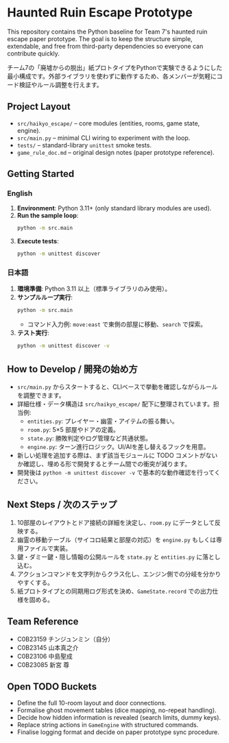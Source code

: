 Haunted Ruin Escape Prototype
=============================

This repository contains the Python baseline for Team 7's haunted ruin escape
paper prototype. The goal is to keep the structure simple, extendable, and free
from third-party dependencies so everyone can contribute quickly.

チーム7の「廃墟からの脱出」紙プロトタイプをPythonで実験できるようにした最小構成です。外部ライブラリを使わずに動作するため、各メンバーが気軽にコード検証やルール調整を行えます。

Project Layout
--------------

- `src/haikyo_escape/` – core modules (entities, rooms, game state, engine).
- `src/main.py` – minimal CLI wiring to experiment with the loop.
- `tests/` – standard-library `unittest` smoke tests.
- `game_rule_doc.md` – original design notes (paper prototype reference).

Getting Started
---------------

### English

1. **Environment**: Python 3.11+ (only standard library modules are used).
2. **Run the sample loop**:
   ```bash
   python -m src.main
   ```
3. **Execute tests**:
   ```bash
   python -m unittest discover
   ```

### 日本語

1. **環境準備**: Python 3.11 以上（標準ライブラリのみ使用）。
2. **サンプルループ実行**:
   ```bash
   python -m src.main
   ```
   - コマンド入力例: `move:east` で東側の部屋に移動、`search` で探索。
3. **テスト実行**:
   ```bash
   python -m unittest discover -v
   ```

How to Develop / 開発の始め方
-----------------------------

- `src/main.py` からスタートすると、CLIベースで挙動を確認しながらルールを調整できます。
- 詳細仕様・データ構造は `src/haikyo_escape/` 配下に整理されています。担当例:
  - `entities.py`: プレイヤー・幽霊・アイテムの振る舞い。
  - `room.py`: 5×5 部屋やドアの定義。
  - `state.py`: 勝敗判定やログ管理など共通状態。
  - `engine.py`: ターン進行ロジック。UI/AIを差し替えるフックを用意。
- 新しい処理を追加する際は、まず該当モジュールに TODO コメントがないか確認し、埋める形で開発するとチーム間での衝突が減ります。
- 開発後は `python -m unittest discover -v` で基本的な動作確認を行ってください。

Next Steps / 次のステップ
-------------------------

1. 10部屋のレイアウトとドア接続の詳細を決定し、`room.py` にデータとして反映する。
2. 幽霊の移動テーブル（サイコロ結果と部屋の対応）を `engine.py` もしくは専用ファイルで実装。
3. 鍵・ダミー鍵・隠し情報の公開ルールを `state.py` と `entities.py` に落とし込む。
4. アクションコマンドを文字列からクラス化し、エンジン側での分岐を分かりやすくする。
5. 紙プロトタイプとの同期用ログ形式を決め、`GameState.record` での出力仕様を固める。

Team Reference
--------------

- C0B23159 チンジュンミン（自分）
- C0B23145 山本真之介
- C0B23106 中島聖成
- C0B23085 新宮 尊

Open TODO Buckets
-----------------

- Define the full 10-room layout and door connections.
- Formalise ghost movement tables (dice mapping, no-repeat handling).
- Decide how hidden information is revealed (search limits, dummy keys).
- Replace string actions in `GameEngine` with structured commands.
- Finalise logging format and decide on paper prototype sync procedure.
